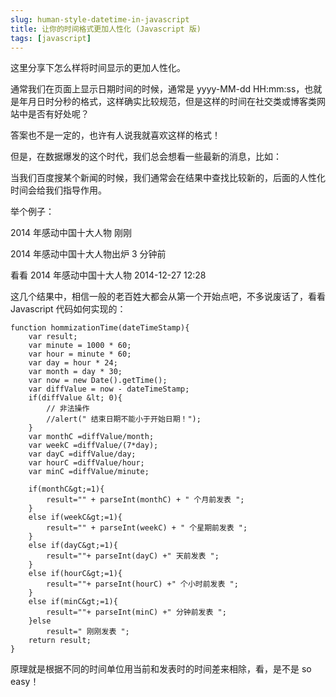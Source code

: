 ```yaml
---
slug: human-style-datetime-in-javascript
title: 让你的时间格式更加人性化 (Javascript 版)
tags: [javascript]
---
```


   这里分享下怎么样将时间显示的更加人性化。

通常我们在页面上显示日期时间的时候，通常是 yyyy-MM-dd HH:mm:ss，也就是年月日时分秒的格式，这样确实比较规范，但是这样的时间在社交类或博客类网站中是否有好处呢？

  答案也不是一定的，也许有人说我就喜欢这样的格式！

  但是，在数据爆发的这个时代，我们总会想看一些最新的消息，比如：

  当我们百度搜某个新闻的时候，我们通常会在结果中查找比较新的，后面的人性化时间会给我们指导作用。

  举个例子：

  2014 年感动中国十大人物  刚刚

 2014 年感动中国十大人物出炉 3 分钟前

  看看 2014 年感动中国十大人物  2014-12-27 12:28

  这几个结果中，相信一般的老百姓大都会从第一个开始点吧，不多说废话了，看看 Javascript 代码如何实现的：

    function hommizationTime(dateTimeStamp){
        var result;
        var minute = 1000 * 60;
        var hour = minute * 60;
        var day = hour * 24;
        var month = day * 30;
        var now = new Date().getTime();
        var diffValue = now - dateTimeStamp;
        if(diffValue &lt; 0){
            // 非法操作
            //alert(" 结束日期不能小于开始日期！");
        }
        var monthC =diffValue/month;
        var weekC =diffValue/(7*day);
        var dayC =diffValue/day;
        var hourC =diffValue/hour;
        var minC =diffValue/minute;

        if(monthC&gt;=1){
            result="" + parseInt(monthC) + " 个月前发表 ";
        }
        else if(weekC&gt;=1){
            result="" + parseInt(weekC) + " 个星期前发表 ";
        }
        else if(dayC&gt;=1){
            result=""+ parseInt(dayC) +" 天前发表 ";
        }
        else if(hourC&gt;=1){
            result=""+ parseInt(hourC) +" 个小时前发表 ";
        }
        else if(minC&gt;=1){
            result=""+ parseInt(minC) +" 分钟前发表 ";
        }else
            result=" 刚刚发表 ";
        return result;
    }

原理就是根据不同的时间单位用当前和发表时的时间差来相除，看，是不是 so easy！
